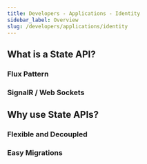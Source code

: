 ```yaml
---
title: Developers - Applications - Identity
sidebar_label: Overview
slug: /developers/applications/identity
---
```


## What is a State API?

### Flux Pattern

### SignalR / Web Sockets

## Why use State APIs?

### Flexible and Decoupled

### Easy Migrations
